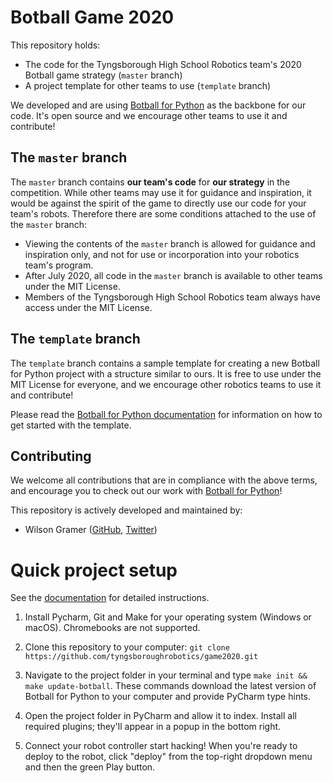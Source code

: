 # Botball Game 2020

This repository holds:

 - The code for the Tyngsborough High School Robotics team's 2020 Botball game strategy (`master` branch)
 - A project template for other teams to use (`template` branch)

We developed and are using [Botball for Python](https://github.com/tyngsboroughrobotics/botball) as the backbone for our code. It's open source and we encourage other teams to use it and contribute!

## The `master` branch

The `master` branch contains **our team's code** for **our strategy** in the competition. While other teams may use it for guidance and inspiration, it would be against the spirit of the game to directly use our code for your team's robots. Therefore there are some conditions attached to the use of the `master` branch:

 - Viewing the contents of the `master` branch is allowed for guidance and inspiration only, and not for use or incorporation into your robotics team's program.
 - After July 2020, all code in the `master` branch is available to other teams under the MIT License.
 - Members of the Tyngsborough High School Robotics team always have access under the MIT License.

## The `template` branch

The `template` branch contains a sample template for creating a new Botball for Python project with a structure similar to ours. It is free to use under the MIT License for everyone, and we encourage other robotics teams to use it and contribute!

Please read the [Botball for Python documentation](https://tyngsboroughrobotics.github.io/botball/) for information on how to get started with the template.

## Contributing

We welcome all contributions that are in compliance with the above terms, and encourage you to check out our work with [Botball for Python](https://github.com/tyngsboroughrobotics/botball)!

This repository is actively developed and maintained by:

 - Wilson Gramer ([GitHub](https://github.com/Wilsonator5000), [Twitter](https://twitter.com/wgramer03))
 
# Quick project setup

See the  [documentation](https://tyngsboroughrobotics.github.io/botball/) for detailed instructions.

1. Install Pycharm, Git and Make for your operating system (Windows or macOS). Chromebooks are not supported.

2. Clone this repository to your computer: `git clone https://github.com/tyngsboroughrobotics/game2020.git`

3. Navigate to the project folder in your terminal and type `make init && make update-botball`. These commands download the latest version of Botball for Python to your computer and provide PyCharm type hints.

4. Open the project folder in PyCharm and allow it to index. Install all required plugins; they'll appear in a popup in the bottom right.

5. Connect your robot controller start hacking! When you're ready to deploy to the robot, click "deploy" from the top-right dropdown menu and then the green Play button.
